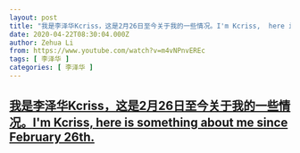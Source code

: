 ```yaml
---
layout: post
title: "我是李泽华Kcriss，这是2月26日至今关于我的一些情况。I'm Kcriss,  here is something about me since February 26th."
date: 2020-04-22T08:30:04.000Z
author: Zehua Li
from: https://www.youtube.com/watch?v=m4vNPnvEREc
tags: [ 李泽华 ]
categories: [ 李泽华 ]
---
```

<!--1587544204000-->
[我是李泽华Kcriss，这是2月26日至今关于我的一些情况。I'm Kcriss,  here is something about me since February 26th.](https://www.youtube.com/watch?v=m4vNPnvEREc)
------

<div>

</div>
